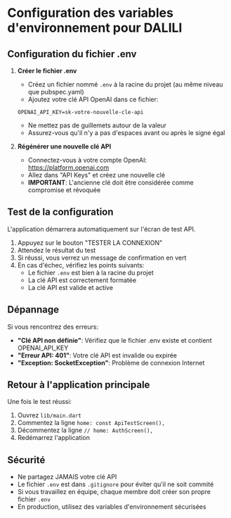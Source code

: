 # Configuration des variables d'environnement pour DALILI

## Configuration du fichier .env

1. **Créer le fichier .env**
   - Créez un fichier nommé `.env` à la racine du projet (au même niveau que pubspec.yaml)
   - Ajoutez votre clé API OpenAI dans ce fichier:
   ```
   OPENAI_API_KEY=sk-votre-nouvelle-cle-api
   ```
   - Ne mettez pas de guillemets autour de la valeur
   - Assurez-vous qu'il n'y a pas d'espaces avant ou après le signe égal

2. **Régénérer une nouvelle clé API**
   - Connectez-vous à votre compte OpenAI: https://platform.openai.com
   - Allez dans "API Keys" et créez une nouvelle clé
   - **IMPORTANT**: L'ancienne clé doit être considérée comme compromise et révoquée

## Test de la configuration

L'application démarrera automatiquement sur l'écran de test API.
1. Appuyez sur le bouton "TESTER LA CONNEXION"
2. Attendez le résultat du test
3. Si réussi, vous verrez un message de confirmation en vert
4. En cas d'échec, vérifiez les points suivants:
   - Le fichier `.env` est bien à la racine du projet
   - La clé API est correctement formatée
   - La clé API est valide et active

## Dépannage

Si vous rencontrez des erreurs:
- **"Clé API non définie"**: Vérifiez que le fichier .env existe et contient OPENAI_API_KEY
- **"Erreur API: 401"**: Votre clé API est invalide ou expirée
- **"Exception: SocketException"**: Problème de connexion Internet

## Retour à l'application principale

Une fois le test réussi:
1. Ouvrez `lib/main.dart`
2. Commentez la ligne `home: const ApiTestScreen(),`
3. Décommentez la ligne `// home: AuthScreen(),`
4. Redémarrez l'application

## Sécurité

- Ne partagez JAMAIS votre clé API
- Le fichier `.env` est dans `.gitignore` pour éviter qu'il ne soit commité
- Si vous travaillez en équipe, chaque membre doit créer son propre fichier `.env`
- En production, utilisez des variables d'environnement sécurisées